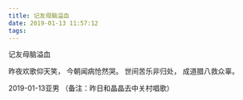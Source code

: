```yaml
---
title: 记友母脑溢血
date: 2019-01-13 11:57:12
tags:
---
```


记友母脑溢血

昨夜欢歌仰天笑，
今朝闻病怆然哭。
世间苦乐非归处，
成道腊八救众辜。

2019-01-13亚男
（备注：昨日和晶晶去中关村唱歌）


